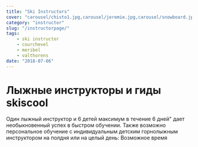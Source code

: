 ```yaml
---
title: "Ski Instructors"
cover: "carousel/chisto1.jpg,carousel/jeremie.jpg,carousel/snowboard.jpg,carousel/chisto.jpg,carousel/richesmont.jpg"
category: "instructor"
slug: "/instructorpage/"
tags:
    - ski instructor
    - courchevel
    - meribel
    - valthorens
date: "2018-07-06"
---
```


# Лыжные инструкторы и гиды skiscool
  
Один лыжный инструктор и 6 детей максимум в течение 6 дней" дает необыкновенный успех в быстром обучении.
Также возможно персональное обучение с индивидуальным детским горнолыжным инструктором на полдня или на целый день: Возможное время 